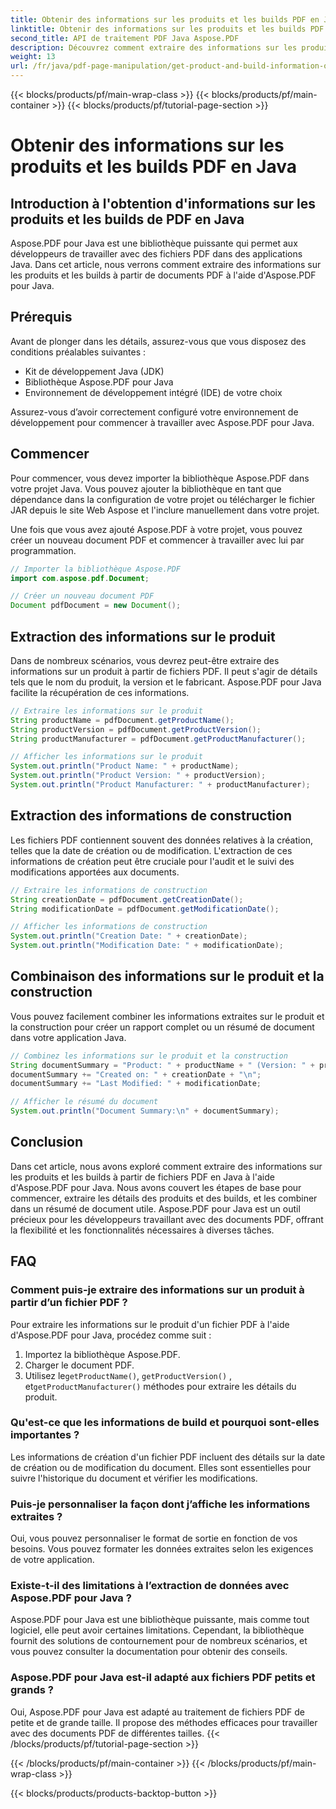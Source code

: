 ```yaml
---
title: Obtenir des informations sur les produits et les builds PDF en Java
linktitle: Obtenir des informations sur les produits et les builds PDF en Java
second_title: API de traitement PDF Java Aspose.PDF
description: Découvrez comment extraire des informations sur les produits et les builds à partir de fichiers PDF en Java à l'aide d'Aspose.PDF pour Java. Un guide étape par étape avec des exemples de code pour une extraction efficace des données PDF.
weight: 13
url: /fr/java/pdf-page-manipulation/get-product-and-build-information-of-pdf-in-java/
---
```


{{< blocks/products/pf/main-wrap-class >}}
{{< blocks/products/pf/main-container >}}
{{< blocks/products/pf/tutorial-page-section >}}

# Obtenir des informations sur les produits et les builds PDF en Java


## Introduction à l'obtention d'informations sur les produits et les builds de PDF en Java

Aspose.PDF pour Java est une bibliothèque puissante qui permet aux développeurs de travailler avec des fichiers PDF dans des applications Java. Dans cet article, nous verrons comment extraire des informations sur les produits et les builds à partir de documents PDF à l'aide d'Aspose.PDF pour Java.

## Prérequis

Avant de plonger dans les détails, assurez-vous que vous disposez des conditions préalables suivantes :

- Kit de développement Java (JDK)
- Bibliothèque Aspose.PDF pour Java
- Environnement de développement intégré (IDE) de votre choix

Assurez-vous d’avoir correctement configuré votre environnement de développement pour commencer à travailler avec Aspose.PDF pour Java.

## Commencer

Pour commencer, vous devez importer la bibliothèque Aspose.PDF dans votre projet Java. Vous pouvez ajouter la bibliothèque en tant que dépendance dans la configuration de votre projet ou télécharger le fichier JAR depuis le site Web Aspose et l'inclure manuellement dans votre projet.

Une fois que vous avez ajouté Aspose.PDF à votre projet, vous pouvez créer un nouveau document PDF et commencer à travailler avec lui par programmation.

```java
// Importer la bibliothèque Aspose.PDF
import com.aspose.pdf.Document;

// Créer un nouveau document PDF
Document pdfDocument = new Document();
```

## Extraction des informations sur le produit

Dans de nombreux scénarios, vous devrez peut-être extraire des informations sur un produit à partir de fichiers PDF. Il peut s'agir de détails tels que le nom du produit, la version et le fabricant. Aspose.PDF pour Java facilite la récupération de ces informations.

```java
// Extraire les informations sur le produit
String productName = pdfDocument.getProductName();
String productVersion = pdfDocument.getProductVersion();
String productManufacturer = pdfDocument.getProductManufacturer();

// Afficher les informations sur le produit
System.out.println("Product Name: " + productName);
System.out.println("Product Version: " + productVersion);
System.out.println("Product Manufacturer: " + productManufacturer);
```

## Extraction des informations de construction

Les fichiers PDF contiennent souvent des données relatives à la création, telles que la date de création ou de modification. L'extraction de ces informations de création peut être cruciale pour l'audit et le suivi des modifications apportées aux documents.

```java
// Extraire les informations de construction
String creationDate = pdfDocument.getCreationDate();
String modificationDate = pdfDocument.getModificationDate();

// Afficher les informations de construction
System.out.println("Creation Date: " + creationDate);
System.out.println("Modification Date: " + modificationDate);
```

## Combinaison des informations sur le produit et la construction

Vous pouvez facilement combiner les informations extraites sur le produit et la construction pour créer un rapport complet ou un résumé de document dans votre application Java.

```java
// Combinez les informations sur le produit et la construction
String documentSummary = "Product: " + productName + " (Version: " + productVersion + ")\n";
documentSummary += "Created on: " + creationDate + "\n";
documentSummary += "Last Modified: " + modificationDate;

// Afficher le résumé du document
System.out.println("Document Summary:\n" + documentSummary);
```

## Conclusion

Dans cet article, nous avons exploré comment extraire des informations sur les produits et les builds à partir de fichiers PDF en Java à l'aide d'Aspose.PDF pour Java. Nous avons couvert les étapes de base pour commencer, extraire les détails des produits et des builds, et les combiner dans un résumé de document utile. Aspose.PDF pour Java est un outil précieux pour les développeurs travaillant avec des documents PDF, offrant la flexibilité et les fonctionnalités nécessaires à diverses tâches.

## FAQ

### Comment puis-je extraire des informations sur un produit à partir d’un fichier PDF ?

Pour extraire les informations sur le produit d'un fichier PDF à l'aide d'Aspose.PDF pour Java, procédez comme suit :
1. Importez la bibliothèque Aspose.PDF.
2. Charger le document PDF.
3.  Utilisez le`getProductName()`, `getProductVersion()` , et`getProductManufacturer()` méthodes pour extraire les détails du produit.

### Qu'est-ce que les informations de build et pourquoi sont-elles importantes ?

Les informations de création d'un fichier PDF incluent des détails sur la date de création ou de modification du document. Elles sont essentielles pour suivre l'historique du document et vérifier les modifications.

### Puis-je personnaliser la façon dont j’affiche les informations extraites ?

Oui, vous pouvez personnaliser le format de sortie en fonction de vos besoins. Vous pouvez formater les données extraites selon les exigences de votre application.

### Existe-t-il des limitations à l’extraction de données avec Aspose.PDF pour Java ?

Aspose.PDF pour Java est une bibliothèque puissante, mais comme tout logiciel, elle peut avoir certaines limitations. Cependant, la bibliothèque fournit des solutions de contournement pour de nombreux scénarios, et vous pouvez consulter la documentation pour obtenir des conseils.

### Aspose.PDF pour Java est-il adapté aux fichiers PDF petits et grands ?

Oui, Aspose.PDF pour Java est adapté au traitement de fichiers PDF de petite et de grande taille. Il propose des méthodes efficaces pour travailler avec des documents PDF de différentes tailles.
{{< /blocks/products/pf/tutorial-page-section >}}

{{< /blocks/products/pf/main-container >}}
{{< /blocks/products/pf/main-wrap-class >}}

{{< blocks/products/products-backtop-button >}}
